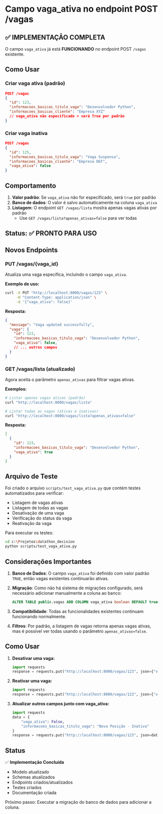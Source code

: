 # Campo vaga_ativa no endpoint POST /vagas

## ✅ IMPLEMENTAÇÃO COMPLETA

O campo `vaga_ativa` já está **FUNCIONANDO** no endpoint POST `/vagas` existente.

## Como Usar

### Criar vaga ativa (padrão)
```json
POST /vagas
{
  "id": 123,
  "informacoes_basicas_titulo_vaga": "Desenvolvedor Python",
  "informacoes_basicas_cliente": "Empresa XYZ"
  // vaga_ativa não especificado = será True por padrão
}
```

### Criar vaga inativa
```json
POST /vagas
{
  "id": 125,
  "informacoes_basicas_titulo_vaga": "Vaga Suspensa",
  "informacoes_basicas_cliente": "Empresa DEF",
  "vaga_ativa": false
}
```

## Comportamento

1. **Valor padrão**: Se `vaga_ativa` não for especificado, será `true` por padrão
2. **Banco de dados**: O valor é salvo automaticamente na coluna `vaga_ativa` 
3. **Listagem**: O endpoint `GET /vagas/lista` mostra apenas vagas ativas por padrão
   - Use `GET /vagas/lista?apenas_ativas=false` para ver todas

## Status: ✅ PRONTO PARA USO

## Novos Endpoints

### PUT /vagas/{vaga_id}
Atualiza uma vaga específica, incluindo o campo `vaga_ativa`.

**Exemplo de uso:**
```bash
curl -X PUT "http://localhost:8000/vagas/123" \
     -H "Content-Type: application/json" \
     -d '{"vaga_ativa": false}'
```

**Resposta:**
```json
{
  "message": "Vaga updated successfully",
  "vaga": {
    "id": 123,
    "informacoes_basicas_titulo_vaga": "Desenvolvedor Python",
    "vaga_ativa": false,
    // ... outros campos
  }
}
```

### GET /vagas/lista (atualizado)
Agora aceita o parâmetro `apenas_ativas` para filtrar vagas ativas.

**Exemplos:**
```bash
# Listar apenas vagas ativas (padrão)
curl "http://localhost:8000/vagas/lista"

# Listar todas as vagas (ativas e inativas)
curl "http://localhost:8000/vagas/lista?apenas_ativas=false"
```

**Resposta:**
```json
[
  {
    "id": 123,
    "informacoes_basicas_titulo_vaga": "Desenvolvedor Python",
    "vaga_ativa": true
  }
]
```

## Arquivo de Teste

Foi criado o arquivo `scripts/test_vaga_ativa.py` que contém testes automatizados para verificar:
- Listagem de vagas ativas
- Listagem de todas as vagas
- Desativação de uma vaga
- Verificação do status da vaga
- Reativação da vaga

Para executar os testes:
```bash
cd c:\Projetos\datathon_decision
python scripts/test_vaga_ativa.py
```

## Considerações Importantes

1. **Banco de Dados**: O campo `vaga_ativa` foi definido com valor padrão `TRUE`, então vagas existentes continuarão ativas.

2. **Migração**: Como não há sistema de migrações configurado, será necessário adicionar manualmente a coluna ao banco:
   ```sql
   ALTER TABLE public.vagas ADD COLUMN vaga_ativa boolean DEFAULT true;
   ```

3. **Compatibilidade**: Todas as funcionalidades existentes continuam funcionando normalmente.

4. **Filtros**: Por padrão, a listagem de vagas retorna apenas vagas ativas, mas é possível ver todas usando o parâmetro `apenas_ativas=false`.

## Como Usar

1. **Desativar uma vaga:**
   ```python
   import requests
   response = requests.put("http://localhost:8000/vagas/123", json={"vaga_ativa": False})
   ```

2. **Reativar uma vaga:**
   ```python
   import requests
   response = requests.put("http://localhost:8000/vagas/123", json={"vaga_ativa": True})
   ```

3. **Atualizar outros campos junto com vaga_ativa:**
   ```python
   import requests
   data = {
       "vaga_ativa": False,
       "informacoes_basicas_titulo_vaga": "Nova Posição - Inativa"
   }
   response = requests.put("http://localhost:8000/vagas/123", json=data)
   ```

## Status

✅ **Implementação Concluída**
- Modelo atualizado
- Schemas atualizados  
- Endpoints criados/atualizados
- Testes criados
- Documentação criada

Próximo passo: Executar a migração do banco de dados para adicionar a coluna.
